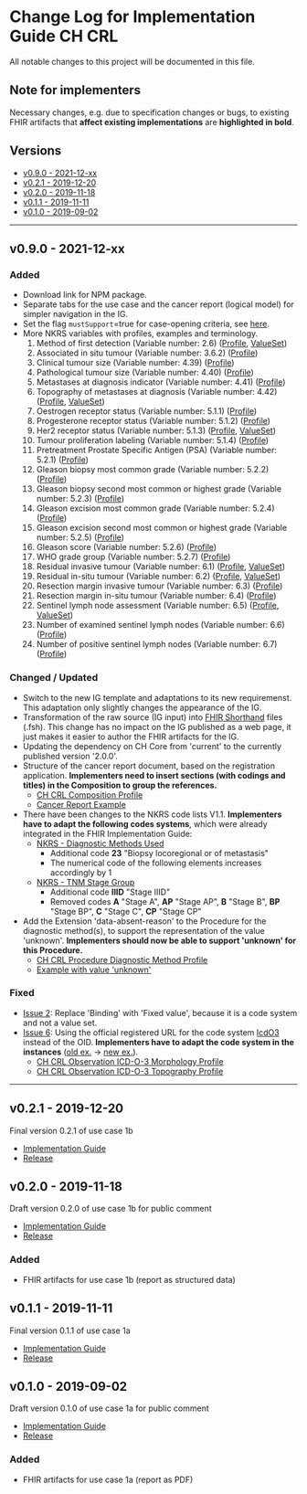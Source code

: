 # Change Log for Implementation Guide CH CRL
All notable changes to this project will be documented in this file.   

## Note for implementers 
Necessary changes, e.g. due to specification changes or bugs, to existing FHIR artifacts that **affect existing implementations** are **highlighted in bold**.

## Versions    
  - [v0.9.0 - 2021-12-xx](#v090---2021-12-xx)
  - [v0.2.1 - 2019-12-20](#v021---2019-12-20)
  - [v0.2.0 - 2019-11-18](#v020---2019-11-18)
  - [v0.1.1 - 2019-11-11](#v011---2019-11-11)
  - [v0.1.0 - 2019-09-02](#v010---2019-09-02)
 
********************************
## v0.9.0 - 2021-12-xx
 
### Added
* Download link for NPM package.
* Separate tabs for the use case and the cancer report (logical model) for simpler navigation in the IG.
* Set the flag `mustSupport`=true for case-opening criteria, see [here](http://build.fhir.org/ig/ahdis/ch-crl/index.html#case-opening-criteria-and-mustsupport).
* More NKRS variables with profiles, examples and terminology.
   1. Method of first detection (Variable number: 2.6) ([Profile](http://build.fhir.org/ig/ahdis/ch-crl/StructureDefinition-ch-crl-procedure-methodfirstdetection.html), [ValueSet](http://build.fhir.org/ig/ahdis/ch-crl/ValueSet-nkrs-methodfirstdetection.html))
   2. Associated in situ tumour (Variable number: 3.6.2) ([Profile](http://build.fhir.org/ig/ahdis/ch-crl/StructureDefinition-ch-crl-observation-associatedinsitutumour.html)) 
   3. Clinical tumour size (Variable number: 4.39) ([Profile](http://build.fhir.org/ig/ahdis/ch-crl/StructureDefinition-ch-crl-observation-clinicaltumoursize.html))
   4. Pathological tumour size (Variable number: 4.40) ([Profile](http://build.fhir.org/ig/ahdis/ch-crl/StructureDefinition-ch-crl-observation-pathologicaltumoursize.html))   
   5. Metastases at diagnosis indicator (Variable number: 4.41) ([Profile](http://build.fhir.org/ig/ahdis/ch-crl/StructureDefinition-ch-crl-observation-metastasesatdiagnosisindicator.html))  
   6. Topography of metastases at diagnosis (Variable number: 4.42) ([Profile](http://build.fhir.org/ig/ahdis/ch-crl/StructureDefinition-ch-crl-observation-topographymetastasesatdiagnosis.html), [ValueSet](http://build.fhir.org/ig/ahdis/ch-crl/ValueSet-nkrs-topographymetastasesatdiagnosis.html))
   7. Oestrogen receptor status (Variable number: 5.1.1) ([Profile](http://build.fhir.org/ig/ahdis/ch-crl/StructureDefinition-ch-crl-observation-oestrogenreceptorstatus.html))
   8. Progesterone receptor status (Variable number: 5.1.2) ([Profile](http://build.fhir.org/ig/ahdis/ch-crl/StructureDefinition-ch-crl-observation-progesteronereceptorstatus.html))
   9. Her2 receptor status (Variable number: 5.1.3) ([Profile](http://build.fhir.org/ig/ahdis/ch-crl/StructureDefinition-ch-crl-observation-her2receptorstatus.html), [ValueSet](http://build.fhir.org/ig/ahdis/ch-crl/ValueSet-nkrs-her2receptorstatus.html))
   10. Tumour proliferation labeling (Variable number: 5.1.4) ([Profile](http://build.fhir.org/ig/ahdis/ch-crl/StructureDefinition-ch-crl-observation-tumourproliferationlabeling.html))
   11. Pretreatment Prostate Specific Antigen (PSA) (Variable number: 5.2.1) ([Profile](http://build.fhir.org/ig/ahdis/ch-crl/StructureDefinition-ch-crl-observation-pretreatmentprostatespecificantigen.html))
   12. Gleason biopsy most common grade (Variable number: 5.2.2) ([Profile](http://build.fhir.org/ig/ahdis/ch-crl/StructureDefinition-ch-crl-observation-gleasonbiopsymostcommongrade.html))
   13. Gleason biopsy second most common or highest grade (Variable number: 5.2.3) ([Profile](http://build.fhir.org/ig/ahdis/ch-crl/StructureDefinition-ch-crl-observation-gleasonbiopsysecondmostcommonorhighestgrade.html))
   14. Gleason excision most common grade (Variable number: 5.2.4) ([Profile](http://build.fhir.org/ig/ahdis/ch-crl/StructureDefinition-ch-crl-observation-gleasonexcisionmostcommongrade.html))
   15. Gleason excision second most common or highest grade (Variable number: 5.2.5) ([Profile](http://build.fhir.org/ig/ahdis/ch-crl/StructureDefinition-ch-crl-observation-gleasonexcisionsecondmostcommonorhighestgrade.html))
   16. Gleason score (Variable number: 5.2.6) ([Profile](http://build.fhir.org/ig/ahdis/ch-crl/StructureDefinition-ch-crl-observation-gleasonscore.html))
   17. WHO grade group (Variable number: 5.2.7) ([Profile](http://build.fhir.org/ig/ahdis/ch-crl/StructureDefinition-ch-crl-observation-whogradegroup.html))
   18. Residual invasive tumour (Variable number: 6.1) ([Profile](http://build.fhir.org/ig/ahdis/ch-crl/StructureDefinition-ch-crl-observation-residualinvasivetumour.html), [ValueSet](http://build.fhir.org/ig/ahdis/ch-crl/ValueSet-nkrs-residualinvasivetumour.html))
   19. Residual in-situ tumour (Variable number: 6.2) ([Profile](http://build.fhir.org/ig/ahdis/ch-crl/StructureDefinition-ch-crl-observation-residualinsitutumour.html), [ValueSet](http://build.fhir.org/ig/ahdis/ch-crl/ValueSet-nkrs-residualinsitutumour.html))
   20. Resection margin invasive tumour (Variable number: 6.3) ([Profile](http://build.fhir.org/ig/ahdis/ch-crl/StructureDefinition-ch-crl-observation-resectionmargininvasivetumour.html))  
   21. Resection margin in-situ tumour (Variable number: 6.4) ([Profile](http://build.fhir.org/ig/ahdis/ch-crl/StructureDefinition-ch-crl-observation-resectionmargininsitutumour.html))
   22. Sentinel lymph node assessment (Variable number: 6.5) ([Profile](http://build.fhir.org/ig/ahdis/ch-crl/StructureDefinition-ch-crl-observation-sentinellymphnodeassessment.html), [ValueSet](http://build.fhir.org/ig/ahdis/ch-crl/ValueSet-nkrs-sentinellymphnodeassessment.html))
   23. Number of examined sentinel lymph nodes (Variable number: 6.6) ([Profile](http://build.fhir.org/ig/ahdis/ch-crl/StructureDefinition-ch-crl-observation-numberexaminedsentinellymphnodes.html))
   24. Number of positive sentinel lymph nodes (Variable number: 6.7) ([Profile](http://build.fhir.org/ig/ahdis/ch-crl/StructureDefinition-ch-crl-observation-numberpositivesentinellymphnodes.html))
   
### Changed / Updated
* Switch to the new IG template and adaptations to its new requiremenst. This adaptation only slightly changes the appearance of the IG.
* Transformation of the raw source (IG input) into [FHIR Shorthand](http://build.fhir.org/ig/HL7/fhir-shorthand/) files (.fsh). This change has no impact on the IG published as a web page, it just makes it easier to author the FHIR artifacts for the IG.
* Updating the dependency on CH Core from 'current' to the currently published version '2.0.0'.
* Structure of the cancer report document, based on the registration application. **Implementers need to insert sections (with codings and titles) in the Composition to group the references.**
   * [CH CRL Composition Profile](http://build.fhir.org/ig/ahdis/ch-crl/StructureDefinition-ch-crl-composition.html) 
   * [Cancer Report Example](http://build.fhir.org/ig/ahdis/ch-crl/Bundle-BundleStructuredData.html)
* There have been changes to the NKRS code lists V1.1. **Implementers have to adapt the following codes systems**, which were already integrated in the FHIR Implementation Guide: 
   * [NKRS - Diagnostic Methods Used](http://build.fhir.org/ig/ahdis/ch-crl/CodeSystem-nkrs-diagnosticmethodsused.html)
      * Additional code **23** "Biopsy locoregional or of metastasis"
      * The numerical code of the following elements increases accordingly by 1
   * [NKRS - TNM Stage Group](http://build.fhir.org/ig/ahdis/ch-crl/CodeSystem-nkrs-tnmstagegroup.html) 
      * Additional code **IIID** "Stage IIID"
      * Removed codes **A** "Stage A", **AP** "Stage AP", **B** "Stage B", **BP** "Stage BP", **C** "Stage C", **CP** "Stage CP"
* Add the Extension 'data-absent-reason' to the Procedure for the diagnostic method(s), to support the representation of the value 'unknown'. **Implementers should now be able to support 'unknown' for this Procedure.**
   * [CH CRL Procedure Diagnostic Method Profile](http://build.fhir.org/ig/ahdis/ch-crl/branches/master/StructureDefinition-ch-crl-procedure-diagnosticmethod.html)
   * [Example with value 'unknown'](http://build.fhir.org/ig/ahdis/ch-crl/branches/master/Procedure-DiagnosticMethod-Unknown.html)

 
### Fixed
* [Issue 2](https://github.com/ahdis/ch-crl/issues/2): Replace 'Binding' with 'Fixed value', because it is a code system and not a value set.
* [Issue 6](https://github.com/ahdis/ch-crl/issues/6): Using the official registered URL for the code system [IcdO3](https://terminology.hl7.org/CodeSystem-icd-o-3.html) instead of the OID. **Implementers have to adapt the code system in the instances** ([old ex.](https://fhir.ch/ig/ch-crl/0.2.1/Observation-ICD-O-3-Morphology.json.html) -> [new ex.](http://build.fhir.org/ig/ahdis/ch-crl/Observation-ICD-O-3-Morphology.html)).
   * [CH CRL Observation ICD-O-3 Morphology Profile](http://build.fhir.org/ig/ahdis/ch-crl/StructureDefinition-ch-crl-observation-icdo3morphology.html)
   * [CH CRL Observation ICD-O-3 Topography Profile](http://build.fhir.org/ig/ahdis/ch-crl/StructureDefinition-ch-crl-observation-icdo3topography.html) 


*************************

## v0.2.1 - 2019-12-20
Final version 0.2.1 of use case 1b
* [Implementation Guide](https://fhir.ch/ig/ch-crl/0.2.1/index.html)
* [Release](https://github.com/ahdis/ch-crl/releases/tag/v0.2.1)



## v0.2.0 - 2019-11-18		
Draft version 0.2.0 of use case 1b for public comment
* [Implementation Guide](https://fhir.ch/ig/ch-crl/0.2.0/index.html)
* [Release](https://github.com/ahdis/ch-crl/releases/tag/v0.2.0)

### Added
* FHIR artifacts for use case 1b (report as structured data)



## v0.1.1 - 2019-11-11
Final version 0.1.1 of use case 1a
* [Implementation Guide](https://fhir.ch/ig/ch-crl/0.1.1/index.html)
* [Release](https://github.com/ahdis/ch-crl/releases/tag/v0.1.1)



## v0.1.0 - 2019-09-02
Draft version 0.1.0 of use case 1a for public comment
* [Implementation Guide](https://fhir.ch/ig/ch-crl/0.1.0/index.html)
* [Release](https://github.com/ahdis/ch-crl/releases/tag/v0.1.0)

### Added
* FHIR artifacts for use case 1a (report as PDF)